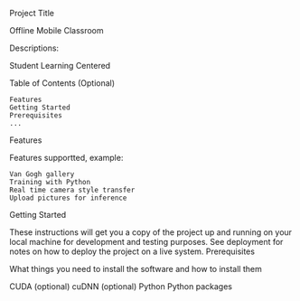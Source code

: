 Project Title

Offline Mobile Classroom

Descriptions:

   Student Learning Centered

Table of Contents (Optional)

    Features
    Getting Started
    Prerequisites
    ...

Features

Features supportted, example:

    Van Gogh gallery
    Training with Python
    Real time camera style transfer
    Upload pictures for inference

Getting Started

These instructions will get you a copy of the project up and running on your local machine for development and testing purposes. See deployment for notes on how to deploy the project on a live system.
Prerequisites

What things you need to install the software and how to install them

CUDA (optional)
cuDNN (optional)
Python
Python packages
